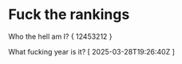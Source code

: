 # Fuck the rankings

Who the hell am I?
{ 12453212 }

What fucking year is it?
[ 2025-03-28T19:26:40Z ]
